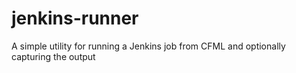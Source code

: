 # jenkins-runner
A simple utility for running a Jenkins job from CFML and optionally capturing the output
